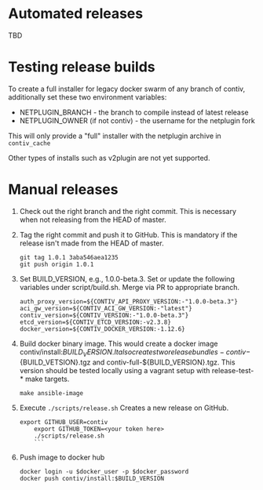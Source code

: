 # Automated releases
TBD

# Testing release builds
To create a full installer for legacy docker swarm of any branch of contiv, additionally set these two environment variables:

* NETPLUGIN_BRANCH - the branch to compile instead of latest release
* NETPLUGIN_OWNER (if not contiv) - the username for the netplugin fork

This will only provide a "full" installer with the netplugin archive in `contiv_cache`

Other types of installs such as v2plugin are not yet supported.

# Manual releases
1. Check out the right branch and the right commit. This is necessary
when not releasing from the HEAD of master.

2. Tag the right commit and push it to GitHub. This is mandatory if the
release isn't made from the HEAD of master.
	```
	git tag 1.0.1 3aba546aea1235
	git push origin 1.0.1
	```

3. Set BUILD_VERSION, e.g., 1.0.0-beta.3. Set or update the following variables under script/build.sh. Merge via PR to appropriate branch.

	```
	auth_proxy_version=${CONTIV_API_PROXY_VERSION:-"1.0.0-beta.3"}
	aci_gw_version=${CONTIV_ACI_GW_VERSION:-"latest"}
	contiv_version=${CONTIV_VERSION:-"1.0.0-beta.3"}
	etcd_version=${CONTIV_ETCD_VERSION:-v2.3.8}
	docker_version=${CONTIV_DOCKER_VERSION:-1.12.6}
	```

4. Build docker binary image. This would create a docker image contiv/install:$BUILD_VERSION. It also creates two release bundles - contiv-${BUILD_VETSION}.tgz and contiv-full-${BUILD_VERSION}.tgz. This version should be tested locally using a vagrant setup with release-test-* make targets.

	```
	make ansible-image
	```

5. Execute ```./scripts/release.sh``` Creates a new release on GitHub.

	```
	export GITHUB_USER=contiv
        export GITHUB_TOKEN=<your token here>
        ./scripts/release.sh
        ```

6. Push image to docker hub

	```
	docker login -u $docker_user -p $docker_password
	docker push contiv/install:$BUILD_VERSION
	```
